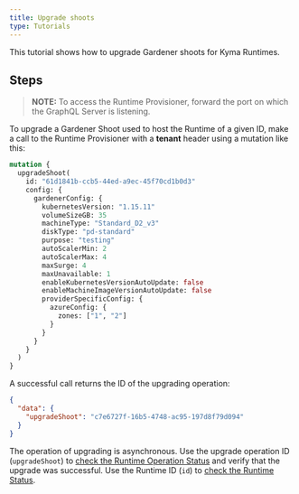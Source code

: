 ```yaml
---
title: Upgrade shoots
type: Tutorials
---
```


This tutorial shows how to upgrade Gardener shoots for Kyma Runtimes.

## Steps

> **NOTE:** To access the Runtime Provisioner, forward the port on which the GraphQL Server is listening.

To upgrade a Gardener Shoot used to host the Runtime of a given ID, make a call to the Runtime Provisioner with a **tenant** header using a mutation like this:  

```graphql
mutation { 
  upgradeShoot(
    id: "61d1841b-ccb5-44ed-a9ec-45f70cd1b0d3"
    config: {
      gardenerConfig: {
        kubernetesVersion: "1.15.11"
        volumeSizeGB: 35
        machineType: "Standard_D2_v3"
        diskType: "pd-standard"
        purpose: "testing"
        autoScalerMin: 2
        autoScalerMax: 4
        maxSurge: 4
        maxUnavailable: 1
        enableKubernetesVersionAutoUpdate: false
        enableMachineImageVersionAutoUpdate: false
        providerSpecificConfig: { 
          azureConfig: {
            zones: ["1", "2"]
          } 
        }
      }
    }
  ) 
}
```

A successful call returns the ID of the upgrading operation:

```json
{
  "data": {
    "upgradeShoot": "c7e6727f-16b5-4748-ac95-197d8f79d094"
  }
}
```

The operation of upgrading is asynchronous. Use the upgrade operation ID (`upgradeShoot`) to [check the Runtime Operation Status](08-03-runtime-operation-status.md) and verify that the upgrade was successful. Use the Runtime ID (`id`) to [check the Runtime Status](08-04-runtime-status.md). 